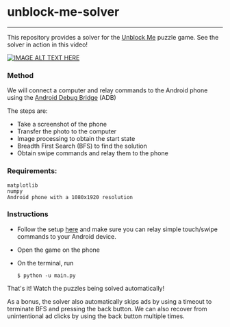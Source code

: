 # unblock-me-solver
---
This repository provides a solver for the [Unblock Me](https://play.google.com/store/apps/details?id=com.kiragames.unblockmefree&hl=en) puzzle game. See the solver in action in this video!

[![IMAGE ALT TEXT HERE](https://img.youtube.com/vi/7-QurCubPWM/0.jpg)](https://www.youtube.com/watch?v=7-QurCubPWM)

### Method

We will connect a computer and relay commands to the Android phone using the [Android Debug Bridge](https://developer.android.com/studio/command-line/adb.html) (ADB)

The steps are: 
 - Take a screenshot of the phone
 - Transfer the photo to the computer
 - Image processing to obtain the start state
 - Breadth First Search (BFS) to find the solution
 - Obtain swipe commands and relay them to the phone

### Requirements:
    matplotlib
    numpy
    Android phone with a 1080x1920 resolution

### Instructions

- Follow the setup [here](https://developer.android.com/studio/command-line/adb.html) and make sure you can relay simple touch/swipe commands to your Android device.
- Open the game on the phone
- On the terminal, run

    ```shell
    $ python -u main.py
    ```

That's it! Watch the puzzles being solved automatically!

As a bonus, the solver also automatically skips ads by using a timeout to terminate BFS and pressing the back button. We can also recover from unintentional ad clicks by using the back button multiple times.
